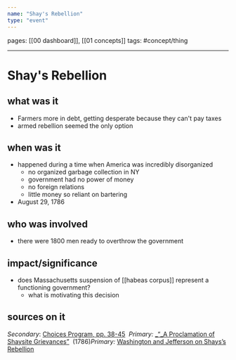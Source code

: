 ```yaml
---
name: "Shay's Rebellion"
type: "event"
---
```

pages: [[00 dashboard]], [[01 concepts]]
tags: #concept/thing

___

# Shay's Rebellion 

## what was it
- Farmers more in debt, getting desperate because they can't pay taxes
- armed rebellion seemed the only option

## when was it
- happened during a time when America was incredibly disorganized
	- no organized garbage collection in NY
	- government had no power of money
	- no foreign relations
	- little money so reliant on bartering
- August 29, 1786

## who was involved
- there were 1800 men ready to overthrow the government

## impact/significance
- does Massachusetts suspension of [[habeas corpus]] represent a functioning government?
	- what is motivating this decision

## sources on it
_Secondary_: [Choices Program, pp. 38-45](https://drive.google.com/file/d/1ApdPvoPnKB0GZsUvOmLpNRCA4KPuab4I/view?usp=sharing) 
_Primary:_ [_“_A Proclamation of Shaysite Grievances”](https://drive.google.com/file/d/1fQyoJRLW2bYEFAkDMAWZUW29LrErNFqI/view?usp=sharing) 
(1786)_Primary:_ [Washington and Jefferson on Shays’s Rebellion](https://drive.google.com/file/d/1LEYwCwO9IYlMbMTVIhlXXUPGkE7-1t4h/view?usp=sharing)